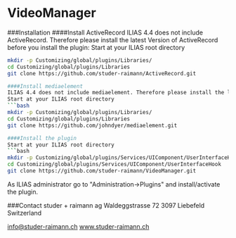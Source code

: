 VideoManager
============
###Installation
####Install ActiveRecord
ILIAS 4.4 does not include ActiveRecord. Therefore please install the latest Version of ActiveRecord before you install the plugin:
Start at your ILIAS root directory
```bash
mkdir -p Customizing/global/plugins/Libraries/
cd Customizing/global/plugins/Libraries
git clone https://github.com/studer-raimann/ActiveRecord.git

####Install mediaelement
ILIAS 4.4 does not include mediaelement. Therefore please install the latest Version of mediaelement before you install the plugin:
Start at your ILIAS root directory
```bash
mkdir -p Customizing/global/plugins/Libraries/
cd Customizing/global/plugins/Libraries
git clone https://github.com/johndyer/mediaelement.git

####Install the plugin
Start at your ILIAS root directory
```bash
mkdir -p Customizing/global/plugins/Services/UIComponent/UserInterfaceHook/
cd Customizing/global/plugins/Services/UIComponent/UserInterfaceHook
git clone https://github.com/studer-raimann/VideoManager.git
```
As ILIAS administrator go to "Administration->Plugins" and install/activate the plugin.

###Contact
studer + raimann ag
Waldeggstrasse 72
3097 Liebefeld
Switzerland

info@studer-raimann.ch
www.studer-raimann.ch